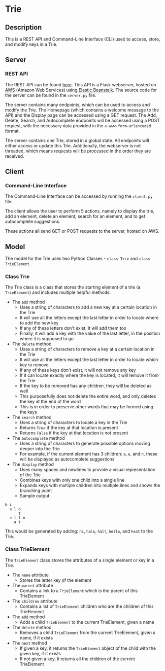 # Trie

## Description
This is a REST API and Command-Line Interface (CLI) used to access, store, and modify keys in a Trie.

## Server
### REST API
The REST API can be found [here](http://flask-env.eba-pxjvpazg.us-east-2.elasticbeanstalk.com/). 
This API is a Flask webserver, hosted on [AWS](https://aws.amazon.com/) (Amazon Web Services) 
using [Elastic Beanstalk](https://aws.amazon.com/elasticbeanstalk/).
The source code for the server can be found in the `server.py` file.  

The server contains many endpoints, which can be used to access and modify the Trie.
The Homepage (which contains a welcome message to the API) and the Display page can be accessed using a GET request.
The Add, Delete, Search, and Autocomplete endpoints will be accessed using a POST request, with the necessary data provided in the `x-www-form-urlencoded` format.  

The server contains one Trie, stored in a global state. All endpoints will either access or update this Trie. 
Additionally, the webserver is not threaded, which means requests will be processed in the order they are received.

## Client
### Command-Line Interface
The Command-Line Interface can be accessed by running the `client.py` file.  

The client allows the user to perform 5 actions, namely to display the trie, add an element, delete an element, search for an element, and to get autocomplete suggestions.  

These actions all send GET or POST requests to the server, hosted on AWS.

## Model
The model for the Trie uses two Python Classes - `class Trie` and `class TrieElement`. 

### Class Trie
The Trie class is a class that stores the starting element of a trie (a `TrieElement`) and includes multiple helpful methods.

 - The `add` method 
    - Uses a string of characters to add a new key at a certain location in the Trie
    - It will use all the letters except the last letter in order to locate where to add the new key
    - If any of these letters don't exist, it will add them too
    - Finally, it will add a key with the value of the last letter, in the position where it is supposed to go
 - The `delete` method
    - Uses a string of characters to remove a key at a certain location in the Trie
    - It will use all the letters except the last letter in order to locate which key to remove
    - If any of these keys don't exist, it will not remove any key
    - If it can locate exactly where the key is located, it will remove it from the Trie
    - If the key to be removed has any children, they will be deleted as well
    - This purposefully does not delete the entire word, and only deletes the key at the end of the word
    - This is in order to preserve other words that may be formed using the keys
 - The `search` method
    - Uses a string of characters to locate a key in the Trie
    - Returns `True` if the key at that location is present
    - Returns `False` if the key at that location is not present
 - The `autocomplete` method
    - Uses a string of characters to generate possible options moving deeper into the Trie
    - For example, if the current element has 3 children: `a`, `e`, and `n`, these will be displayed as autocomplete suggestions
 - The `display` method
    - Uses many spaces and newlines to provide a visual representation of the Trie
    - Combines keys with only one child into a single line
    - Expands keys with multiple children into multiple lines and shows the branching point
    - Sample output:  
```
h i
  a l o
      t
  e l l o
    a t
```
This would be generated by adding: `hi`, `halo`, `halt`, `hello`, and `heat` to the Trie.       

### Class TrieElement
The `TrieElement` class stores the attributes of a single element or key in a Trie.
 - The `name` attribute
     - Stores the letter key of the element
 - The `parent` attribute
    - Contains a link to a `TrieElement` which is the parent of this TrieElement
 - The `children` attribute
    - Contains a list of `TrieElement` children who are the children of this TrieElement
 - The `add` method
    - Adds a child `TrieElement` to the current TrieElement, given a name
 - The `delete` method
    - Removes a child `TrieElement` from the current TrieElement, given a name, if it exists
 - The `next` method
    - If given a key, it returns the `TrieElement` object of the child with the given key, if it exists
    - If not given a key, it returns all the children of the current TrieElement
